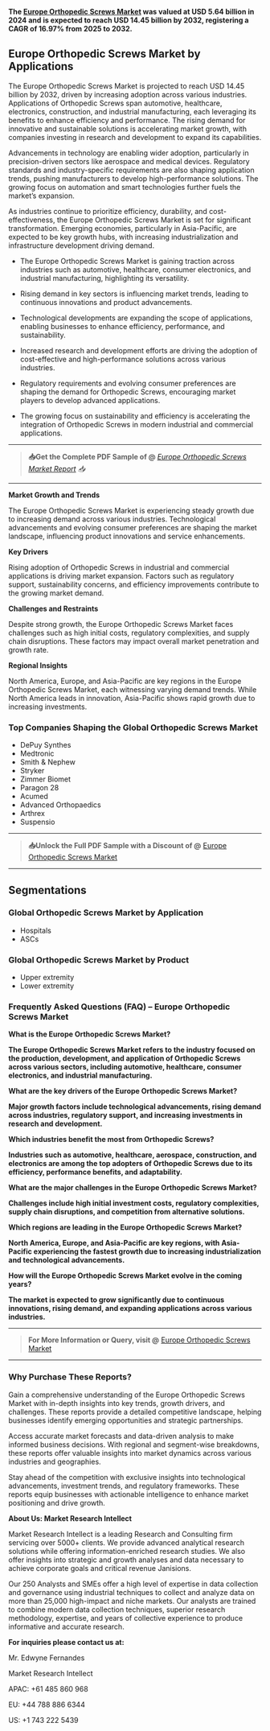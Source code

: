 <p><strong>The <a href="https://www.marketresearchintellect.com/download-sample/?rid=563684&amp;utm_source=Pulse-April-Europe&amp;utm_medium=852">Europe Orthopedic Screws Market</a> was valued at USD 5.64 billion in 2024 and is expected to reach USD 14.45 billion by 2032, registering a CAGR of 16.97% from 2025 to 2032.</strong></p><h2>Europe Orthopedic Screws Market by Applications&nbsp;</h2><p><p>The Europe Orthopedic Screws Market is projected to reach USD 14.45 billion by 2032, driven by increasing adoption across various industries. Applications of Orthopedic Screws span automotive, healthcare, electronics, construction, and industrial manufacturing, each leveraging its benefits to enhance efficiency and performance. The rising demand for innovative and sustainable solutions is accelerating market growth, with companies investing in research and development to expand its capabilities.</p><p>Advancements in technology are enabling wider adoption, particularly in precision-driven sectors like aerospace and medical devices. Regulatory standards and industry-specific requirements are also shaping application trends, pushing manufacturers to develop high-performance solutions. The growing focus on automation and smart technologies further fuels the market&rsquo;s expansion.</p><p>As industries continue to prioritize efficiency, durability, and cost-effectiveness, the Europe Orthopedic Screws Market is set for significant transformation. Emerging economies, particularly in Asia-Pacific, are expected to be key growth hubs, with increasing industrialization and infrastructure development driving demand.</p></p><ul><li><p>The Europe Orthopedic Screws Market is gaining traction across industries such as automotive, healthcare, consumer electronics, and industrial manufacturing, highlighting its versatility.</p></li><li><p>Rising demand in key sectors is influencing market trends, leading to continuous innovations and product advancements.</p></li><li><p>Technological developments are expanding the scope of applications, enabling businesses to enhance efficiency, performance, and sustainability.</p></li><li><p>Increased research and development efforts are driving the adoption of cost-effective and high-performance solutions across various industries.</p></li><li><p>Regulatory requirements and evolving consumer preferences are shaping the demand for Orthopedic Screws, encouraging market players to develop advanced applications.</p></li><li><p>The growing focus on sustainability and efficiency is accelerating the integration of Orthopedic Screws in modern industrial and commercial applications.</p></li></ul><hr /><blockquote><p><strong><span class="font-[700]">📥Get the Complete PDF Sample of @ </span></strong><em><span class="font-[700]"><a href="https://www.marketresearchintellect.com/download-sample/?rid=563684&amp;utm_source=Pulse-April-Europe&amp;utm_medium=852" target="_blank" data-tracking-control-name="article-ssr-frontend-pulse_little-text-block" data-tracking-will-navigate="" data-test-link="">Europe Orthopedic Screws Market Report</a>&nbsp;📥</span></em></p></blockquote><hr /><p class="" data-start="77" data-end="360"><strong data-start="77" data-end="105">Market Growth and Trends</strong></p><p class="" data-start="77" data-end="360">The Europe Orthopedic Screws Market is experiencing steady growth due to increasing demand across various industries. Technological advancements and evolving consumer preferences are shaping the market landscape, influencing product innovations and service enhancements.</p><p class="" data-start="362" data-end="606"><strong data-start="362" data-end="377">Key Drivers</strong></p><p class="" data-start="362" data-end="606">Rising adoption of Orthopedic Screws in industrial and commercial applications is driving market expansion. Factors such as regulatory support, sustainability concerns, and efficiency improvements contribute to the growing market demand.</p><p class="" data-start="608" data-end="849"><strong data-start="608" data-end="637">Challenges and Restraints</strong></p><p class="" data-start="608" data-end="849">Despite strong growth, the Europe Orthopedic Screws Market faces challenges such as high initial costs, regulatory complexities, and supply chain disruptions. These factors may impact overall market penetration and growth rate.</p><p class="" data-start="851" data-end="1095"><strong data-start="851" data-end="872">Regional Insights</strong></p><p class="" data-start="851" data-end="1095">North America, Europe, and Asia-Pacific are key regions in the Europe Orthopedic Screws Market, each witnessing varying demand trends. While North America leads in innovation, Asia-Pacific shows rapid growth due to increasing investments.</p><p><h3>Top Companies Shaping the Global Orthopedic Screws Market </h3><ul><li>DePuy Synthes</li><li>Medtronic</li><li>Smith & Nephew</li><li>Stryker</li><li>Zimmer Biomet</li><li>Paragon 28</li><li>Acumed</li><li>Advanced Orthopaedics</li><li>Arthrex</li><li>Suspensio</li></ul></p><hr /><blockquote><p><strong>📥Unlock the Full PDF Sample with a Discount of @</strong> <a href="https://www.marketresearchintellect.com/ask-for-discount/?rid=563684&amp;utm_source=Pulse-April-Europe&amp;utm_medium=852">Europe Orthopedic Screws Market</a></p></blockquote><hr /><p><h2>Segmentations</h2><h3>Global Orthopedic Screws Market by Application</h3><ul><li>Hospitals</li><li>ASCs</li></ul><h3>Global Orthopedic Screws Market by Product</h3><ul><li>Upper extremity</li><li>Lower extremity</li></ul></p><h3><strong>Frequently Asked Questions (FAQ) &ndash; Europe Orthopedic Screws Market</strong></h3><p><strong>What is the Europe Orthopedic Screws Market?</strong></p><p><strong>The Europe Orthopedic Screws Market refers to the industry focused on the production, development, and application of Orthopedic Screws across various sectors, including automotive, healthcare, consumer electronics, and industrial manufacturing.</strong></p><p><strong>What are the key drivers of the Europe Orthopedic Screws Market?</strong></p><p><strong>Major growth factors include technological advancements, rising demand across industries, regulatory support, and increasing investments in research and development.</strong></p><p><strong>Which industries benefit the most from Orthopedic Screws?</strong></p><p><strong>Industries such as automotive, healthcare, aerospace, construction, and electronics are among the top adopters of Orthopedic Screws due to its efficiency, performance benefits, and adaptability.</strong></p><p><strong>What are the major challenges in the Europe Orthopedic Screws Market?</strong></p><p><strong>Challenges include high initial investment costs, regulatory complexities, supply chain disruptions, and competition from alternative solutions.</strong></p><p><strong>Which regions are leading in the Europe Orthopedic Screws Market?</strong></p><p><strong>North America, Europe, and Asia-Pacific are key regions, with Asia-Pacific experiencing the fastest growth due to increasing industrialization and technological advancements.</strong></p><p><strong>How will the Europe Orthopedic Screws Market evolve in the coming years?</strong></p><p><strong>The market is expected to grow significantly due to continuous innovations, rising demand, and expanding applications across various industries.</strong></p><hr /><blockquote><p><span class="font-[700]"><strong>For More Information or Query, visit&nbsp;@</strong>&nbsp;</span><span class="font-[700]"><a href="https://www.marketresearchintellect.com/product/global-orthopedic-screws-market-size-forecast/?utm_source=Linkedin&utm_medium=852" target="_blank" data-tracking-control-name="article-ssr-frontend-pulse_little-text-block" data-tracking-will-navigate="" data-test-link="">Europe Orthopedic Screws Market</a></span></p></blockquote><hr /><h3><strong data-start="0" data-end="31">Why Purchase These Reports?</strong></h3><p class="" data-start="35" data-end="297">Gain a comprehensive understanding of the Europe Orthopedic Screws Market with in-depth insights into key trends, growth drivers, and challenges. These reports provide a detailed competitive landscape, helping businesses identify emerging opportunities and strategic partnerships.</p><p class="" data-start="299" data-end="540">Access accurate market forecasts and data-driven analysis to make informed business decisions. With regional and segment-wise breakdowns, these reports offer valuable insights into market dynamics across various industries and geographies.</p><p class="" data-start="542" data-end="784">Stay ahead of the competition with exclusive insights into technological advancements, investment trends, and regulatory frameworks. These reports equip businesses with actionable intelligence to enhance market positioning and drive growth.</p><p><strong><span class="font-[700]">About Us: Market Research Intellect</span></strong></p><p><span class="">Market Research Intellect is a leading Research and Consulting firm servicing over 5000+ clients. We provide advanced analytical research solutions while offering information-enriched research studies.&nbsp;</span>We also offer insights into strategic and growth analyses and data necessary to achieve corporate goals and critical revenue Janisions.</p><p><span class="">Our 250 Analysts and SMEs offer a high level of expertise in data collection and governance using industrial techniques to collect and analyze data on more than 25,000 high-impact and niche markets. Our analysts are trained to combine modern data collection techniques, superior research methodology, expertise, and years of collective experience to produce informative and accurate research.</span></p><p><strong>For inquiries please contact us at:</strong></p><p>Mr. Edwyne Fernandes</p><p>Market Research Intellect</p><p>APAC: +61 485 860 968</p><p>EU: +44 788 886 6344</p><p>US: +1 743 222 5439</p>
